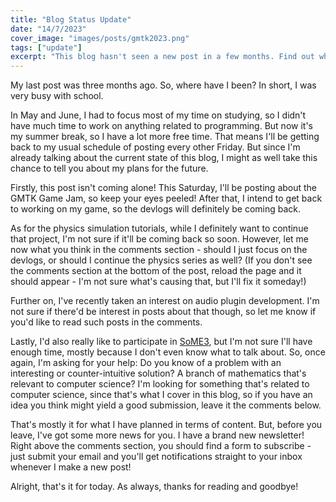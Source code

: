 ```yaml
---
title: "Blog Status Update"
date: "14/7/2023"
cover_image: "images/posts/gmtk2023.png"
tags: ["update"]
excerpt: "This blog hasn't seen a new post in a few months. Find out why, and also where I'm taking this blog from now on."
---
```


My last post was three months ago. So, where have I been? In short, I was very busy with school.

In May and June, I had to focus most of my time on studying, so I didn't have much time to work on anything related to programming. But now it's my summer break, so I have a lot more free time. That means I'll be getting back to my usual schedule of posting every other Friday. But since I'm already talking about the current state of this blog, I might as well take this chance to tell you about my plans for the future.

Firstly, this post isn't coming alone! This Saturday, I'll be posting about the GMTK Game Jam, so keep your eyes peeled! After that, I intend to get back to working on my game, so the devlogs will definitely be coming back.

As for the physics simulation tutorials, while I definitely want to continue that project, I'm not sure if it'll be coming back so soon. However, let me now what you think in the comments section - should I just focus on the devlogs, or should I continue the physics series as well? (If you don't see the comments section at the bottom of the post, reload the page and it should appear - I'm not sure what's causing that, but I'll fix it someday!)

Further on, I've recently taken an interest on audio plugin development. I'm not sure if there'd be interest in posts about that though, so let me know if you'd like to read such posts in the comments.

Lastly, I'd also really like to participate in [SoME3](https://some.3b1b.co/), but I'm not sure I'll have enough time, mostly because I don't even know what to talk about. So, once again, I'm asking for your help: Do you know of a problem with an interesting or counter-intuitive solution? A branch of mathematics that's relevant to computer science? I'm looking for something that's related to computer science, since that's what I cover in this blog, so if you have an idea you think might yield a good submission, leave it the comments below.

That's mostly it for what I have planned in terms of content. But, before you leave, I've got some more news for you. I have a brand new newsletter! Right above the comments section, you should find a form to subscribe - just submit your email and you'll get notifications straight to your inbox whenever I make a new post!

Alright, that's it for today. As always, thanks for reading and goodbye!